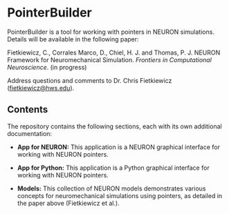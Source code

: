 # PointerBuilder
PointerBuilder is a tool for working with pointers in NEURON simulations. Details will be available in the following paper:

Fietkiewicz, C., Corrales Marco, D., Chiel, H. J. and Thomas, P. J. NEURON Framework for Neuromechanical Simulation. *Frontiers in Computational Neuroscience*. (in progress)

Address questions and comments to Dr. Chris Fietkiewicz (fietkiewicz@hws.edu).

## Contents

The repository contains the following sections, each with its own additional documentation:

* **App for NEURON:** This application is a NEURON graphical interface for working with NEURON pointers.

* **App for Python:** This application is a Python graphical interface for working with NEURON pointers.

* **Models:** This collection of NEURON models demonstrates various concepts for neuromechanical simulations using pointers, as detailed in the paper above (Fietkiewicz et al.).
